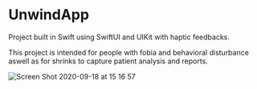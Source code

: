 # UnwindApp

Project built in Swift using SwiftUI and UIKit with haptic feedbacks.

This project is intended for people with fobia and behavioral disturbance aswell as for shrinks to capture patient analysis and reports.

![Screen Shot 2020-09-18 at 15 16 57](https://user-images.githubusercontent.com/31700925/93631455-015c0180-f9c2-11ea-994f-c9c70d1bfcc3.png)
